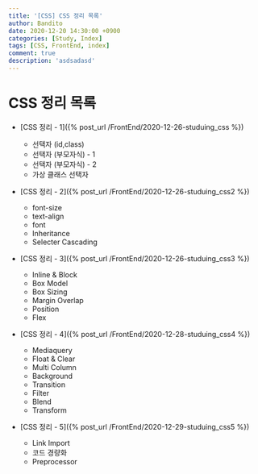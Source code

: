 ```yaml
---
title: '[CSS] CSS 정리 목록'
author: Bandito
date: 2020-12-20 14:30:00 +0900
categories: [Study, Index]
tags: [CSS, FrontEnd, index]
comment: true
description: 'asdsadasd'
---
```


# CSS 정리 목록 

+ [CSS 정리 - 1]({% post_url /FrontEnd/2020-12-26-studuing_css %})
    - 선택자 (id,class)
    - 선택자 (부모자식) - 1
    - 선택자 (부모자식) - 2
    - 가상 클래스 선택자

+ [CSS 정리 - 2]({% post_url /FrontEnd/2020-12-26-studuing_css2 %})
    - font-size
    - text-align
    - font
    - Inheritance
    - Selecter Cascading

+ [CSS 정리 - 3]({% post_url /FrontEnd/2020-12-26-studuing_css3 %})
    - Inline & Block
    - Box Model
    - Box Sizing
    - Margin Overlap
    - Position
    - Flex

+ [CSS 정리 - 4]({% post_url /FrontEnd/2020-12-28-studuing_css4 %})
    - Mediaquery
    - Float & Clear
    - Multi Column
    - Background
    - Transition
    - Filter
    - Blend
    - Transform


+ [CSS 정리 - 5]({% post_url /FrontEnd/2020-12-29-studuing_css5 %})
    - Link Import
    - 코드 경량화
    - Preprocessor